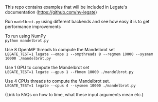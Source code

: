 This repo contains examples that will be included in Legate's documentation (https://github.com/nv-legate)

Run `madelbrot.py` using different backends and see how easy it is to get performance improvements

To run using NumPy\
`python mandelbrot.py`

Use 8 OpenMP threads to compute the Mandelbrot set\
`LEGATE_TEST=1 legate --omps 1 --ompthreads 8 --regmem 10000 --sysmem 10000 ./mandelbrot.py`

Use 1 GPU to compute the Mandelbrot set\
`LEGATE_TEST=1 legate --gpus 1 --fbmem 10000 ./mandelbrot.py`

Use 4 CPUs threads to compute the Mandelbrot set.\
`LEGATE_TEST=1 legate --cpus 4 --sysmem 10000 ./mandelbrot.py`

(Link to FAQs on how to time, what these input arguments mean etc.)

